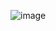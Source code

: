 ![image](https://user-images.githubusercontent.com/90271486/205488634-ce7e7162-ceac-4670-b314-86ff2ae7cd3f.png)
